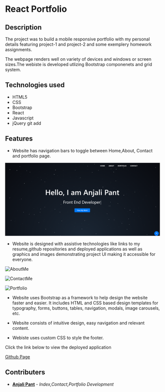# React Portfolio

## Description

The project was to build a mobile responsive portfolio with my personal details featuring project-1 and project-2 and some exemplery homework assignments.

The webpage renders well on variety of devices and windows or screen sizes.The webiste is developed utlizing Bootstrap componenets and grid system.

## Technologies used

- HTML5
- CSS
- Bootstrap
- React
- Javascript
- jQuery
git add
## Features

- Website has navigation bars to toggle between Home,About, Contact and portfolio page.

![Navbar](img/nav.png)

- Website is designed with assistive technologies like links to my resume,github repositories and deployed applications as well as graphics and images demonstrating project UI making it accessible for everyone.

![AboutMe](assets/snapshots/aboutme.PNG)

![ContactMe](assets/snapshots/contact.PNG)

![Portfolio](assets/snapshots/portfolio.PNG)


- Website uses Bootstrap as a framework to help design the website faster and easier. It includes HTML and CSS based design templates for typography, forms, buttons, tables, navigation, modals, image carousels, etc. 


- Website consists of intuitive design, easy navigation and relevant content.

- Webiste uses custom CSS to style the footer.

Click the link below to view the deployed application 

[Github Page](https://anjali9293.github.io/Updated-Portfolio-2/.)


## Contributers

- **[Anjali Pant](https://github.com/Anjali9293)** - *Index,Contact,Portfolio Development*
